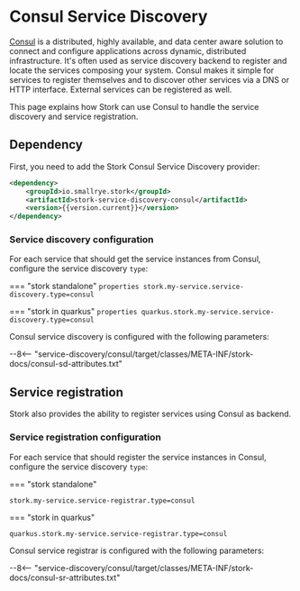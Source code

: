 # Consul Service Discovery

[Consul](https://www.consul.io/) is a distributed, highly available, and data center aware solution to connect and configure applications across dynamic, distributed infrastructure.
It's often used as service discovery backend to register and locate the services composing your system.
Consul makes it simple for services to register themselves and to discover other services via a DNS or HTTP interface. 
External services can be registered as well.

This page explains how Stork can use Consul to handle the service discovery and service registration.

## Dependency

First, you need to add the Stork Consul Service Discovery provider:

```xml
<dependency>
    <groupId>io.smallrye.stork</groupId>
    <artifactId>stork-service-discovery-consul</artifactId>
    <version>{{version.current}}</version>
</dependency>
```

### Service discovery configuration

For each service that should get the service instances from Consul, configure the service discovery `type`:

=== "stork standalone"
    ```properties
    stork.my-service.service-discovery.type=consul
    ```

=== "stork in quarkus"
    ```properties
    quarkus.stork.my-service.service-discovery.type=consul
    ```

Consul service discovery is configured with the following parameters:

--8<-- "service-discovery/consul/target/classes/META-INF/stork-docs/consul-sd-attributes.txt"

## Service registration

Stork also provides the ability to register services using Consul as backend.

### Service registration configuration

For each service that should register the service instances in Consul, configure the service discovery `type`:

=== "stork standalone"
```properties
stork.my-service.service-registrar.type=consul
```

=== "stork in quarkus"
```properties
quarkus.stork.my-service.service-registrar.type=consul
```

Consul service registrar is configured with the following parameters:

--8<-- "service-discovery/consul/target/classes/META-INF/stork-docs/consul-sr-attributes.txt"